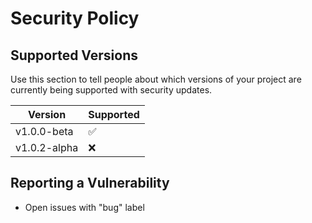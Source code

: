 # Security Policy

## Supported Versions

Use this section to tell people about which versions of your project are
currently being supported with security updates.

| Version | Supported          |
| ------- | ------------------ |
| v1.0.0-beta  | :white_check_mark: |
| v1.0.2-alpha | :x:                |

## Reporting a Vulnerability

- Open issues with "bug" label
